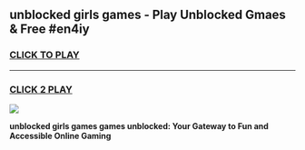 
## unblocked girls games - Play Unblocked Gmaes & Free #en4iy
<h3>
<a href="https://premium.freeplayer.one?title=unblocked_girls_games&ref=03M">CLICK TO PLAY</a></h3>
<hr>

<h3>
<a href="https://premium.freeplayer.one?title=unblocked_girls_games&ref=03M">CLICK 2 PLAY</a>
  
</h3>

<a href="https://premium.freeplayer.one?title=unblocked_girls_games&ref=03M"><img src="https://clearcache.store/games.png"></a>


**unblocked girls games games unblocked: Your Gateway to Fun and Accessible Online Gaming**

